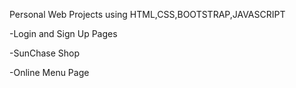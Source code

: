 Personal Web Projects using HTML,CSS,BOOTSTRAP,JAVASCRIPT

-Login and Sign Up Pages 

-SunChase Shop 

-Online Menu Page
